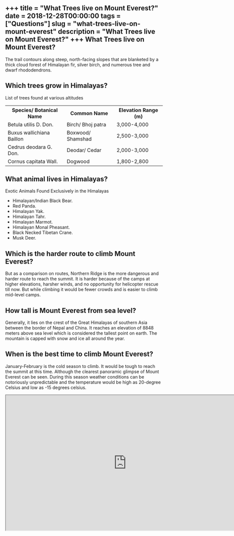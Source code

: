 +++
title = "What Trees live on Mount Everest?"
date = 2018-12-28T00:00:00
tags = ["Questions"]
slug = "what-trees-live-on-mount-everest"
description = "What Trees live on Mount Everest?"
+++
What Trees live on Mount Everest?
---------------------------------

The trail contours along steep, north-facing slopes that are blanketed by a thick cloud forest of Himalayan fir, silver birch, and numerous tree and dwarf rhododendrons.

Which trees grow in Himalayas?
------------------------------

List of trees found at various altitudes

<table><tr><th>Species/ Botanical Name</th><th>Common Name</th><th>Elevation Range (m)</th></tr><tr><td>Betula utilis D. Don.</td><td>Birch/ Bhoj patra</td><td>3,000-4,000</td></tr><tr><td>Buxus wallichiana Baillon</td><td>Boxwood/ Shamshad</td><td>2,500-3,000</td></tr><tr><td>Cedrus deodara G. Don.</td><td>Deodar/ Cedar</td><td>2,000-3,000</td></tr><tr><td>Cornus capitata Wall.</td><td>Dogwood</td><td>1,800-2,800</td></tr></table>

What animal lives in Himalayas?
-------------------------------

Exotic Animals Found Exclusively in the Himalayas

- Himalayan/Indian Black Bear.
- Red Panda.
- Himalayan Yak.
- Himalayan Tahr.
- Himalayan Marmot.
- Himalayan Monal Pheasant.
- Black Necked Tibetan Crane.
- Musk Deer.

Which is the harder route to climb Mount Everest?
-------------------------------------------------

But as a comparison on routes, Northern Ridge is the more dangerous and harder route to reach the summit. It is harder because of the camps at higher elevations, harsher winds, and no opportunity for helicopter rescue till now. But while climbing it would be fewer crowds and is easier to climb mid-level camps.

How tall is Mount Everest from sea level?
-----------------------------------------

Generally, it lies on the crest of the Great Himalayas of southern Asia between the border of Nepal and China. It reaches an elevation of 8848 meters above sea level which is considered the tallest point on earth. The mountain is capped with snow and ice all around the year.

When is the best time to climb Mount Everest?
---------------------------------------------

January-February is the cold season to climb. It would be tough to reach the summit at this time. Although the clearest panoramic glimpse of Mount Everest can be seen. During this season weather conditions can be notoriously unpredictable and the temperature would be high as 20-degree Celsius and low as -15 degrees celsius.

<iframe allow="accelerometer; autoplay; clipboard-write; encrypted-media; gyroscope; picture-in-picture" allowfullscreen="" class="__youtube_prefs__  epyt-is-override  no-lazyload" data-no-lazy="1" data-origheight="433" data-origwidth="770" data-skipgform_ajax_framebjll="" height="433" id="_ytid_77671" loading="lazy" src="https://www.youtube.com/embed/NUyiZHmEWr8?enablejsapi=1&autoplay=0&cc_load_policy=0&cc_lang_pref=&iv_load_policy=1&loop=0&modestbranding=0&rel=1&fs=1&playsinline=0&autohide=2&theme=dark&color=red&controls=1&" title="YouTube player" width="770"></iframe>